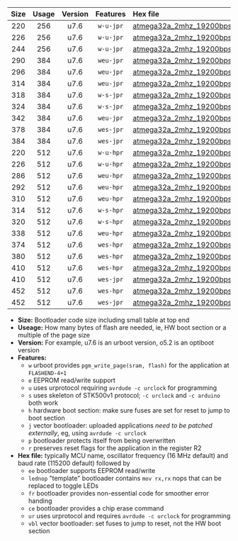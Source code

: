 |Size|Usage|Version|Features|Hex file|
|:-:|:-:|:-:|:-:|:--|
|220|256|u7.6|`w-u-jpr`|[atmega32a_2mhz_19200bps_ur_vbl.hex](https://raw.githubusercontent.com/stefanrueger/urboot/main/bootloaders/atmega32a/fcpu_2mhz/19200_bps/atmega32a_2mhz_19200bps_ur_vbl.hex)|
|226|256|u7.6|`w-u-jpr`|[atmega32a_2mhz_19200bps_lednop_ur_vbl.hex](https://raw.githubusercontent.com/stefanrueger/urboot/main/bootloaders/atmega32a/fcpu_2mhz/19200_bps/atmega32a_2mhz_19200bps_lednop_ur_vbl.hex)|
|244|256|u7.6|`w-u-jpr`|[atmega32a_2mhz_19200bps_lednop_fr_ur_vbl.hex](https://raw.githubusercontent.com/stefanrueger/urboot/main/bootloaders/atmega32a/fcpu_2mhz/19200_bps/atmega32a_2mhz_19200bps_lednop_fr_ur_vbl.hex)|
|290|384|u7.6|`weu-jpr`|[atmega32a_2mhz_19200bps_ee_ur_vbl.hex](https://raw.githubusercontent.com/stefanrueger/urboot/main/bootloaders/atmega32a/fcpu_2mhz/19200_bps/atmega32a_2mhz_19200bps_ee_ur_vbl.hex)|
|296|384|u7.6|`weu-jpr`|[atmega32a_2mhz_19200bps_ee_lednop_ur_vbl.hex](https://raw.githubusercontent.com/stefanrueger/urboot/main/bootloaders/atmega32a/fcpu_2mhz/19200_bps/atmega32a_2mhz_19200bps_ee_lednop_ur_vbl.hex)|
|314|384|u7.6|`weu-jpr`|[atmega32a_2mhz_19200bps_ee_lednop_fr_ur_vbl.hex](https://raw.githubusercontent.com/stefanrueger/urboot/main/bootloaders/atmega32a/fcpu_2mhz/19200_bps/atmega32a_2mhz_19200bps_ee_lednop_fr_ur_vbl.hex)|
|318|384|u7.6|`w-s-jpr`|[atmega32a_2mhz_19200bps_vbl.hex](https://raw.githubusercontent.com/stefanrueger/urboot/main/bootloaders/atmega32a/fcpu_2mhz/19200_bps/atmega32a_2mhz_19200bps_vbl.hex)|
|324|384|u7.6|`w-s-jpr`|[atmega32a_2mhz_19200bps_lednop_vbl.hex](https://raw.githubusercontent.com/stefanrueger/urboot/main/bootloaders/atmega32a/fcpu_2mhz/19200_bps/atmega32a_2mhz_19200bps_lednop_vbl.hex)|
|342|384|u7.6|`weu-jpr`|[atmega32a_2mhz_19200bps_ee_lednop_fr_ce_ur_vbl.hex](https://raw.githubusercontent.com/stefanrueger/urboot/main/bootloaders/atmega32a/fcpu_2mhz/19200_bps/atmega32a_2mhz_19200bps_ee_lednop_fr_ce_ur_vbl.hex)|
|378|384|u7.6|`wes-jpr`|[atmega32a_2mhz_19200bps_ee_vbl.hex](https://raw.githubusercontent.com/stefanrueger/urboot/main/bootloaders/atmega32a/fcpu_2mhz/19200_bps/atmega32a_2mhz_19200bps_ee_vbl.hex)|
|384|384|u7.6|`wes-jpr`|[atmega32a_2mhz_19200bps_ee_lednop_vbl.hex](https://raw.githubusercontent.com/stefanrueger/urboot/main/bootloaders/atmega32a/fcpu_2mhz/19200_bps/atmega32a_2mhz_19200bps_ee_lednop_vbl.hex)|
|220|512|u7.6|`w-u-hpr`|[atmega32a_2mhz_19200bps_ur.hex](https://raw.githubusercontent.com/stefanrueger/urboot/main/bootloaders/atmega32a/fcpu_2mhz/19200_bps/atmega32a_2mhz_19200bps_ur.hex)|
|226|512|u7.6|`w-u-hpr`|[atmega32a_2mhz_19200bps_lednop_ur.hex](https://raw.githubusercontent.com/stefanrueger/urboot/main/bootloaders/atmega32a/fcpu_2mhz/19200_bps/atmega32a_2mhz_19200bps_lednop_ur.hex)|
|286|512|u7.6|`weu-hpr`|[atmega32a_2mhz_19200bps_ee_ur.hex](https://raw.githubusercontent.com/stefanrueger/urboot/main/bootloaders/atmega32a/fcpu_2mhz/19200_bps/atmega32a_2mhz_19200bps_ee_ur.hex)|
|292|512|u7.6|`weu-hpr`|[atmega32a_2mhz_19200bps_ee_lednop_ur.hex](https://raw.githubusercontent.com/stefanrueger/urboot/main/bootloaders/atmega32a/fcpu_2mhz/19200_bps/atmega32a_2mhz_19200bps_ee_lednop_ur.hex)|
|310|512|u7.6|`weu-hpr`|[atmega32a_2mhz_19200bps_ee_lednop_fr_ur.hex](https://raw.githubusercontent.com/stefanrueger/urboot/main/bootloaders/atmega32a/fcpu_2mhz/19200_bps/atmega32a_2mhz_19200bps_ee_lednop_fr_ur.hex)|
|314|512|u7.6|`w-s-hpr`|[atmega32a_2mhz_19200bps.hex](https://raw.githubusercontent.com/stefanrueger/urboot/main/bootloaders/atmega32a/fcpu_2mhz/19200_bps/atmega32a_2mhz_19200bps.hex)|
|320|512|u7.6|`w-s-hpr`|[atmega32a_2mhz_19200bps_lednop.hex](https://raw.githubusercontent.com/stefanrueger/urboot/main/bootloaders/atmega32a/fcpu_2mhz/19200_bps/atmega32a_2mhz_19200bps_lednop.hex)|
|338|512|u7.6|`weu-hpr`|[atmega32a_2mhz_19200bps_ee_lednop_fr_ce_ur.hex](https://raw.githubusercontent.com/stefanrueger/urboot/main/bootloaders/atmega32a/fcpu_2mhz/19200_bps/atmega32a_2mhz_19200bps_ee_lednop_fr_ce_ur.hex)|
|374|512|u7.6|`wes-hpr`|[atmega32a_2mhz_19200bps_ee.hex](https://raw.githubusercontent.com/stefanrueger/urboot/main/bootloaders/atmega32a/fcpu_2mhz/19200_bps/atmega32a_2mhz_19200bps_ee.hex)|
|380|512|u7.6|`wes-hpr`|[atmega32a_2mhz_19200bps_ee_lednop.hex](https://raw.githubusercontent.com/stefanrueger/urboot/main/bootloaders/atmega32a/fcpu_2mhz/19200_bps/atmega32a_2mhz_19200bps_ee_lednop.hex)|
|410|512|u7.6|`wes-hpr`|[atmega32a_2mhz_19200bps_ee_lednop_fr.hex](https://raw.githubusercontent.com/stefanrueger/urboot/main/bootloaders/atmega32a/fcpu_2mhz/19200_bps/atmega32a_2mhz_19200bps_ee_lednop_fr.hex)|
|410|512|u7.6|`wes-jpr`|[atmega32a_2mhz_19200bps_ee_lednop_fr_vbl.hex](https://raw.githubusercontent.com/stefanrueger/urboot/main/bootloaders/atmega32a/fcpu_2mhz/19200_bps/atmega32a_2mhz_19200bps_ee_lednop_fr_vbl.hex)|
|452|512|u7.6|`wes-hpr`|[atmega32a_2mhz_19200bps_ee_lednop_fr_ce.hex](https://raw.githubusercontent.com/stefanrueger/urboot/main/bootloaders/atmega32a/fcpu_2mhz/19200_bps/atmega32a_2mhz_19200bps_ee_lednop_fr_ce.hex)|
|452|512|u7.6|`wes-jpr`|[atmega32a_2mhz_19200bps_ee_lednop_fr_ce_vbl.hex](https://raw.githubusercontent.com/stefanrueger/urboot/main/bootloaders/atmega32a/fcpu_2mhz/19200_bps/atmega32a_2mhz_19200bps_ee_lednop_fr_ce_vbl.hex)|

- **Size:** Bootloader code size including small table at top end
- **Useage:** How many bytes of flash are needed, ie, HW boot section or a multiple of the page size
- **Version:** For example, u7.6 is an urboot version, o5.2 is an optiboot version
- **Features:**
  + `w` urboot provides `pgm_write_page(sram, flash)` for the application at `FLASHEND-4+1`
  + `e` EEPROM read/write support
  + `u` uses urprotocol requiring `avrdude -c urclock` for programming
  + `s` uses skeleton of STK500v1 protocol; `-c urclock` and `-c arduino` both work
  + `h` hardware boot section: make sure fuses are set for reset to jump to boot section
  + `j` vector bootloader: uploaded applications *need to be patched externally*, eg, using `avrdude -c urclock`
  + `p` bootloader protects itself from being overwritten
  + `r` preserves reset flags for the application in the register R2
- **Hex file:** typically MCU name, oscillator frequency (16 MHz default) and baud rate (115200 default) followed by
  + `ee` bootloader supports EEPROM read/write
  + `lednop` "template" bootloader contains `mov rx,rx` nops that can be replaced to toggle LEDs
  + `fr` bootloader provides non-essential code for smoother error handing
  + `ce` bootloader provides a chip erase command
  + `ur` uses urprotocol and requires `avrdude -c urclock` for programming
  + `vbl` vector bootloader: set fuses to jump to reset, not the HW boot section
